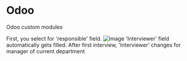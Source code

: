 # Odoo
Odoo custom modules

First, you select for 'responsible' field.
![image](https://user-images.githubusercontent.com/59725418/124717414-e9d90f80-df26-11eb-89a6-4fe206d8a99a.png)
'Interviewer' field automatically gets filled. After first interview, 'Interviewer' changes for manager of current department
